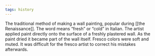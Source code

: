 ```yaml
---
tags: history
---
```

The traditional method of making a wall painting, popular during [[the Renaissance]]. The word means “fresh” or “cold” in Italian. The artist applied paint directly onto the surface of a freshly plastered wall. As the paint dried it became part of the wall itself. Fresco colors were soft and muted. It was difficult for the fresco artist to correct his mistakes afterwards.